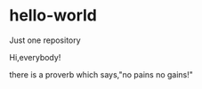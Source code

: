 # hello-world
Just one repository

Hi,everybody!

there is a proverb which says,"no pains no gains!"
